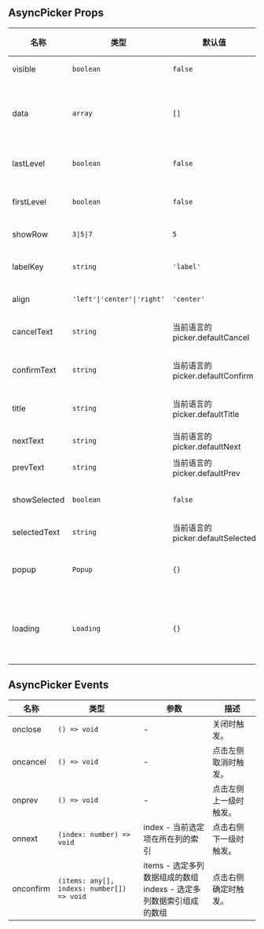 ## AsyncPicker Props

| 名称         | 类型                        | 默认值                            | 必传 | 说明                                                                                          |
| ------------ | --------------------------- | --------------------------------- | ---- | --------------------------------------------------------------------------------------------- |
| visible      | `boolean`                   | `false`                           | N    | 是否显示。                                                                                    |
| data         | `array`                     | `[]`                              | Y    | 列数据，具体使用请参考示例。                                                                  |
| lastLevel    | `boolean`                   | `false`                           | N    | 是否是最后一级。                                                                              |
| firstLevel   | `boolean`                   | `false`                           | N    | 是否是第一级。                                                                                |
| showRow      | `3\|5\|7`                   | `5`                               | N    | 列显示行数。                                                                                  |
| labelKey     | `string`                    | `'label'`                         | N    | 自定义 label 的 key。                                                                         |
| align        | `'left'\|'center'\|'right'` | `'center'`                        | N    | 对齐方式。                                                                                    |
| cancelText   | `string`                    | 当前语言的 picker.defaultCancel   | N    | 取消选项文本。                                                                                |
| confirmText  | `string`                    | 当前语言的 picker.defaultConfirm  | N    | 确定选项文本。                                                                                |
| title        | `string`                    | 当前语言的 picker.defaultTitle    | N    | 中间标题文本。                                                                                |
| nextText     | `string`                    | 当前语言的 picker.defaultNext     | N    | 下一级文本。                                                                                  |
| prevText     | `string`                    | 当前语言的 picker.defaultPrev     | N    | 上一级文本。                                                                                  |
| showSelected | `boolean`                   | `false`                           | N    | 是否显示已选项。                                                                              |
| selectedText | `string`                    | 当前语言的 picker.defaultSelected | N    | 已选文本。                                                                                    |
| popup        | `Popup`                     | `{}`                              | N    | 弹出层参数 [Popup Props](https://stdf.design/#/components?nav=popup&tab=1)。                  |
| loading      | `Loading`                   | `{}`                              | N    | 加载数据时 Loading 参数 [Loading Props](https://stdf.design/#/components?nav=loading&tab=1)。 |

## AsyncPicker Events

| 名称      | 类型                                       | 参数                                                                    | 描述                   |
| --------- | ------------------------------------------ | ----------------------------------------------------------------------- | ---------------------- |
| onclose   | `() => void`                               | -                                                                       | 关闭时触发。           |
| oncancel  | `() => void`                               | -                                                                       | 点击左侧取消时触发。   |
| onprev    | `() => void`                               | -                                                                       | 点击左侧上一级时触发。 |
| onnext    | `(index: number) => void`                  | index - 当前选定项在所在列的索引                                        | 点击右侧下一级时触发。 |
| onconfirm | `(items: any[], indexs: number[]) => void` | items - 选定多列数据组成的数组<br />indexs - 选定多列数据索引组成的数组 | 点击右侧确定时触发。   |
